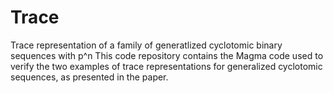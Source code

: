# Trace
Trace representation of a family of generatlized cyclotomic binary sequences with p^n
This code repository contains the Magma code used to verify the two examples of trace representations for generalized cyclotomic sequences, as presented in the paper.
